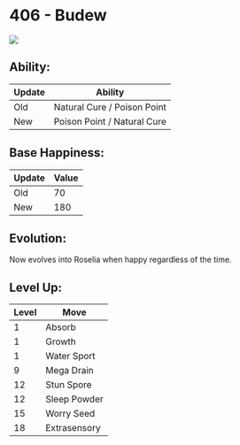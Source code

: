# 406 - Budew
![][406]

## Ability:

Update | Ability
---    | ---
Old    | Natural Cure / Poison Point
New    | Poison Point / Natural Cure

## Base Happiness:

Update | Value
---    | ---
Old    | 70
New    | 180

## Evolution:
Now evolves into Roselia when happy regardless of the time.

## Level Up:

Level | Move
---   | ---
  1   | Absorb
  1   | Growth
  1   | Water Sport
  9   | Mega Drain
 12   | Stun Spore
 12   | Sleep Powder
 15   | Worry Seed
 18   | Extrasensory



[406]: /img/pokemon/406.png
